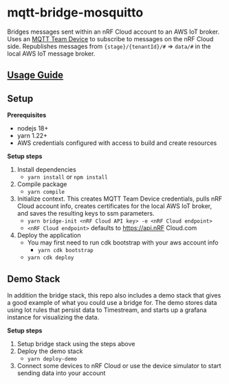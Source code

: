 # mqtt-bridge-mosquitto
Bridges messages sent within an nRF Cloud account to an AWS IoT broker.
Uses an [MQTT Team Device](https://docs.nordicsemi.com/bundle/nrf-cloud/page/Devices/Properties/Types.html#mqtt-team-devices) to subscribe to messages on the nRF Cloud side.
Republishes messages from `{stage}/{tenantId}/#` => `data/#` in the
local AWS IoT message broker.

## [Usage Guide](https://docs.nordicsemi.com/bundle/nrf-cloud/page/Devices/MessagesAndAlerts/SetupMessageBridge.html)

## Setup
**Prerequisites**
* nodejs 18+
* yarn 1.22+
* AWS credentials configured with access to build and create resources

**Setup steps**
1. Install dependencies
    * `yarn install` or `npm install`
2. Compile package
   * `yarn compile`
3. Initialize context. This creates MQTT Team Device credentials, pulls
nRF Cloud account info, creates certificates for the local AWS IoT broker,
   and saves the resulting keys to ssm parameters.
    * `yarn bridge-init <nRF Cloud API key> -e <nRF Cloud endpoint>`
    * `<nRF Cloud endpoint>` defaults to https://api.nRF Cloud.com
4. Deploy the application
   * You may first need to run cdk bootstrap with your aws account info
     * `yarn cdk bootstrap`
   * `yarn cdk deploy`

## Demo Stack
In addition the bridge stack, this repo also includes a demo stack that gives a good example
of what you could use a bridge for. The demo stores data using Iot rules that persist
data to Timestream, and starts up a grafana instance for visualizing the data.

**Setup steps**
1. Setup bridge stack using the steps above
2. Deploy the demo stack
   * `yarn deploy-demo`
3. Connect some devices to nRF Cloud or use the device simulator to start
   sending data into your account
